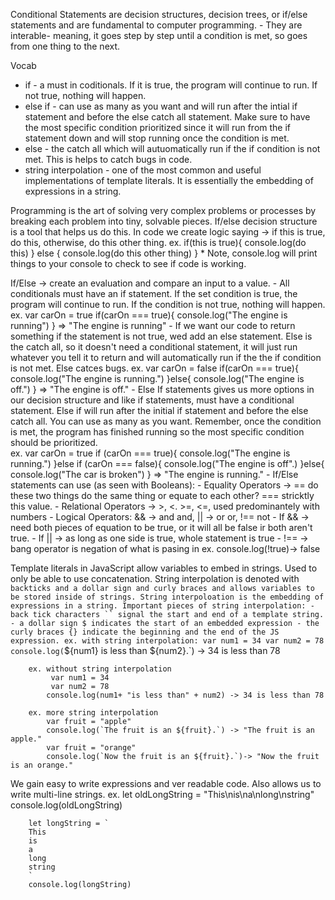 Conditional Statements are decision structures, decision trees, or if/else statements and are fundamental to computer programming.
    - They are interable- meaning, it goes step by step until a condition is met, so goes from one thing to the next.

Vocab
- if - a must in coditionals.  If it is true, the program will continue to run.  If not true, nothing will happen.
- else if - can use as many as you want and will run after the intial if statement and before the else catch all statement.  Make sure to have the most specific condition prioritized since it will run from the if statement down and will stop running once the condition is met.
- else - the catch all which will autuomatically run if the if condition is not met.  This is helps to catch bugs in code.
- string interpolation - one of the most common and useful implementations of template literals.  It is essentially the embedding of expressions in a string.

Programming is the art of solving very complex problems or processes by breaking each problem into tiny, solvable pieces.  If/else decision structure is a tool that helps us do this.  In code we create logic saying -> if this is true, do this, otherwise, do this other thing.
    ex. if(this is true){
            console.log(do this)
    } else {
        console.log(do this other thing)
    }
    * Note, console.log will print things to your console to check to see if code is working.

If/Else -> create an evaluation and compare an input to a value.
    - All conditionals must have an if statement.  If the set condition is true, the program will continue to run.  If the condition is not true, nothing will happen.
        ex. var carOn = true
            if(carOn === true){
                console.log("The engine is running")
            }
            => "The engine is running"
    - If we want our code to return something if the statement is not true, wed add an else statement.  Else is the catch all, so it doesn't need a conditional statement, it will just run whatever you tell it to return and will automatically run if the the if condition is not met.  Else catces bugs.
        ex. var carOn = false
            if(carOn === true){
                console.log("The engine is running.")
            }else{
                console.log("The engine is off.")
            }
            => "The engine is off."
    - Else If statements gives us more options in our decision structure and like if statements, must have a conditional statement.  Else if will run after the initial if statement and before the else catch all.  You can use as many as you want.  Remember, once the condition is met, the program has finished running so the most specific condition should be prioritized.  
        ex. var carOn = true
            if (carOn === true){
                console.log("The engine is running.")
            }else if (carOn === false){
                console.log("The engine is off".)
            }else{
                console.log("The car is broken")
            }
            => "The engine is running."
    - If/Else statements can use (as seen with Booleans):
        - Equality Operators -> == do these two things do the same thing or equate to each other?
        === stricktly this value.
        - Relational Operators -> >, <. >=, <=, used predominantely with numbers
        - Logical Operators:
            && -> and and, || -> or or, !== not
            - If && -> need both pieces of equation to be true, or it will all be false ir both aren't true.
            - If || -> as long as one side is true, whole statement is true
            - !== -> bang operator is negation of what is pasing in 
                ex. console.log(!true)-> false

Template literals in JavaScript allow variables to embed in strings.  Used to only be able to use concatenation.  String interpolation is denoted with ` backticks and a dollar sign and curly braces and allows variables to be stored inside of strings. String interpoloation is the embedding of expressions in a string. Important pieces of string interpolation:
    - back tick characters `` signal the start and end of a template string.
    - a dollar sign $ indicates the start of an embedded expression
    - the curly braces {} indicate the beginning and the end of the JS expression.
        ex. with string interpolation:
            var num1 = 34
             var num2 = 78
             console.log(`${num1} is less than ${num2}.`) -> 34 is less than 78
        
        ex. without string interpolation
             var num1 = 34
             var num2 = 78
            console.log(num1+ "is less than" + num2) -> 34 is less than 78

        ex. more string interpolation
            var fruit = "apple"
            console.log(`The fruit is an ${fruit}.`) -> "The fruit is an apple."
            var fruit = "orange"
            console.log(`Now the fruit is an ${fruit}.`)-> "Now the fruit is an orange."
We gain easy to write expressions and ver readable code.  Also allows us to write multi-line strings.
    ex. let oldLongString = "This\nis\na\nlong\nstring"
        console.log(oldLongString)

        let longString = `
        This
        is
        a
        long
        string
        `
        console.log(longString)
    


        
